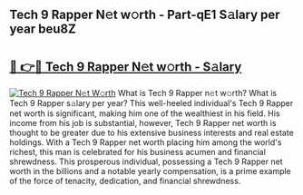 ## Tech 9 Rapper N𝚎t w𝚘rth - Part-qE1 S𝚊lary per year beu8Z

# <h2><a href="http://gc0rad.nevu.top/?p=Tech+9+Rapper">🔗 👉🔴 Tech 9 Rapper N𝚎t w𝚘rth - S𝚊lary</a></h2>

[![Tech 9 Rapper N𝚎t W𝚘rth](https://i.imgur.com/Oavwk0R.jpeg)](http://gc0rad.nevu.top/?p=Tech+9+Rapper)
What is Tech 9 Rapper n𝚎t w𝚘rth? What is Tech 9 Rapper s𝚊lary per year?
This well-heeled individual's Tech 9 Rapper net worth is significant, making him one of the wealthiest in his field. His income from his job is substantial, however, Tech 9 Rapper net worth is thought to be greater due to his extensive business interests and real estate holdings. With a Tech 9 Rapper net worth placing him among the world's richest, this man is celebrated for his business acumen and financial shrewdness. This prosperous individual, possessing a Tech 9 Rapper net worth in the billions and a notable yearly compensation, is a prime example of the force of tenacity, dedication, and financial shrewdness.
